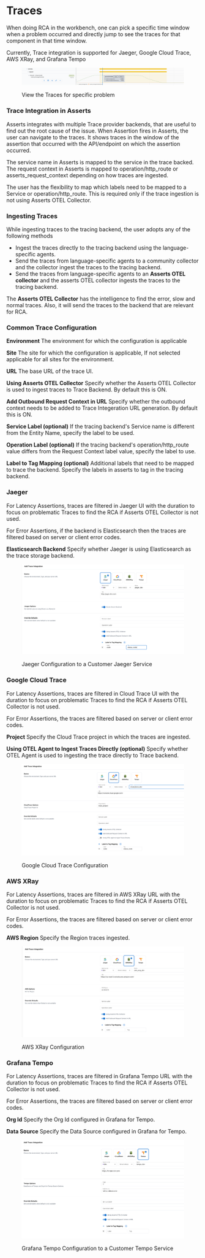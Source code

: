 # Traces

When doing RCA in the workbench, one can pick a specific time window when a problem occurred and directly jump to see the traces for that component in that time window. &#x20;

Currently, Trace integration is supported for Jaeger, Google Cloud Trace, AWS XRay, and Grafana Tempo

<figure><img src="../../.gitbook/assets/Screenshot 2023-01-27 at 3.26.51 PM.png" alt=""><figcaption><p>View the Traces for specific problem</p></figcaption></figure>

### Trace Integration in Asserts

Asserts integrates with multiple Trace provider backends, that are useful to find out the root cause of the issue. When Assertion fires in Asserts, the user can navigate to the traces. It shows traces in the window of the assertion that occurred with the API/endpoint on which the assertion occurred.

The service name in Asserts is mapped to the service in the trace backed. The request context in Asserts is mapped to operation/http\_route or asserts\_request\_context depending on how traces are ingested.

The user has the flexibility to map which labels need to be mapped to a Service or operation/http\_route. This is required only if the trace ingestion is not using Asserts OTEL Collector.

### Ingesting Traces

While ingesting traces to the tracing backend, the user adopts any of the following methods

* Ingest the traces directly to the tracing backend using the language-specific agents.
* Send the traces from language-specific agents to a community collector and the collector ingest the traces to the tracing backend.
* Send the traces from language-specific agents to an **Asserts OTEL collector** and the asserts OTEL collector ingests the traces to the tracing backend.

The **Asserts OTEL Collector** has the intelligence to find the error, slow and normal traces. Also, it will send the traces to the backend that are relevant for RCA.

### Common Trace Configuration

**Environment** The environment for which the configuration is applicable

**Site** The site for which the configuration is applicable, If not selected applicable for all sites for the environment.

**URL** The base URL of the trace UI.

**Using Asserts OTEL Collector** Specify whether the Asserts OTEL Collector is used to ingest traces to Trace Backend. By default this is ON.

**Add Outbound Request Context in URL** Specify whether the outbound context needs to be added to Trace Integeration URL generation. By default this is ON.

**Service Label (optional)** If the tracing backend's Service name is different from the Entity Name, specify the label to be used.

**Operation Label (optional)** If the tracing backend's operation/http\_route value differs from the Request Context label value, specify the label to use.

**Label to Tag Mapping (optional)** Additional labels that need to be mapped to trace the backend. Specify the labels in asserts to tag in the tracing backend.&#x20;

### Jaeger

For Latency Assertions, traces are filtered in Jaeger UI with the duration to focus on problematic Traces to find the RCA if Asserts OTEL Collector is not used.

For Error Assertions, if the backend is Elasticsearch then the traces are filtered based on server or client error codes.

**Elasticsearch Backend** Specify whether Jaeger is using Elasticsearch as the trace storage backend.

<figure><img src="../../.gitbook/assets/Screenshot 2023-05-17 at 2.12.54 PM.png" alt=""><figcaption><p>Jaeger Configuration to a Customer Jaeger Service</p></figcaption></figure>

### Google Cloud Trace

For Latency Assertions, traces are filtered in Cloud Trace UI with the duration to focus on problematic Traces to find the RCA if Asserts OTEL Collector is not used.

For Error Assertions, the traces are filtered based on server or client error codes.

**Project** Specify the Cloud Trace project in which the traces are ingested.

**Using OTEL Agent to Ingest Traces Directly (optional)** Specify whether OTEL Agent is used to ingesting the trace directly to Trace backend.

<figure><img src="../../.gitbook/assets/Screenshot 2023-05-17 at 2.22.20 PM.png" alt=""><figcaption><p>Google Cloud Trace Configuration</p></figcaption></figure>

### AWS XRay

For Latency Assertions, traces are filtered in AWS XRay URL with the duration to focus on problematic Traces to find the RCA if Asserts OTEL Collector is not used.

For Error Assertions, the traces are filtered based on server or client error codes.



**AWS Region** Specify the Region traces ingested.

<figure><img src="../../.gitbook/assets/Screenshot 2023-05-17 at 2.26.58 PM.png" alt=""><figcaption><p>AWS XRay Configuration</p></figcaption></figure>

### Grafana Tempo

For Latency Assertions, traces are filtered in Grafana Tempo URL with the duration to focus on problematic Traces to find the RCA if Asserts OTEL Collector is not used.

For Error Assertions, the traces are filtered based on server or client error codes.



**Org Id** Specify the Org Id configured in Grafana for Tempo.

**Data Source** Specify the Data Source configured in Grafana for Tempo.

<figure><img src="../../.gitbook/assets/Screenshot 2023-05-17 at 3.52.49 PM.png" alt=""><figcaption><p>Grafana Tempo Configuration to a Customer Tempo Service</p></figcaption></figure>
